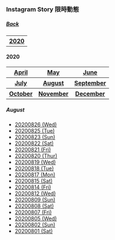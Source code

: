 ### Instagram Story 限時動態
##### [Back](IG_List.md)

<table>
<tr>
<th><a href="#2020">2020</a></th>
</tr>
</table>

<a name="2020"></a>
#### 2020
<table>

<tr>
<th><a href="#Apr2020">April</a></th>
<th><a href="#May2020">May</a></th>
<th><a href="#Jun2020">June</a></th>
</tr>
<tr>
<th><a href="#Jul2020">July</a></th>
<th><a href="#Aug2020">August</a></th>
<th><a href="#Sep2020">September</a></th>
</tr>
<tr>
<th><a href="#Oct2020">October</a></th>
<th><a href="#Nov2020">November</a></th>
<th><a href="#Dec2020">December</a></th>
</tr>
</table>

<a name="Aug2020"></a>
##### August
- [20200826 (Wed)](IGstory/20200826.md)
- [20200825 (Tue)](IGstory/20200825.md)
- [20200823 (Sun)](IGstory/20200823.md)
- [20200822 (Sat)](IGstory/20200822.md)
- [20200821 (Fri)](IGstory/20200821.md)
- [20200820 (Thur)](IGstory/20200820.md)
- [20200819 (Wed)](IGstory/20200819.md)
- [20200818 (Tue)](IGstory/20200818.md)
- [20200817 (Mon)](IGstory/20200817.md)
- [20200815 (Sat)](IGstory/20200815.md)
- [20200814 (Fri)](IGstory/20200814.md)
- [20200812 (Wed)](IGstory/20200812.md)
- [20200809 (Sun)](IGstory/20200809.md)
- [20200808 (Sat)](IGstory/20200808.md)
- [20200807 (Fri)](IGstory/20200807.md)
- [20200805 (Wed)](IGstory/20200805.md)
- [20200802 (Sun)](IGstory/20200802.md)
- [20200801 (Sat)](IGstory/20200801.md)

